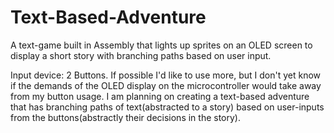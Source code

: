 # Text-Based-Adventure
A text-game built in Assembly that lights up sprites on an OLED screen to display a short story with branching paths based on user input.

Input device: 2 Buttons. If possible I'd like to use more, but I don't yet know if the demands of the OLED display on the microcontroller would take away from my button usage.
I am planning on creating a text-based adventure that has branching paths of text(abstracted to a story) based on user-inputs from the buttons(abstractly their decisions in the story).
